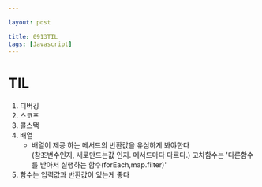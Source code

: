 ```yaml
---

layout: post

title: 0913TIL
tags: [Javascript]
---
```


# TIL
1. 디버깅
2. 스코프
3. 콜스택
4. 배열
    - 배열이 제공 하는 메서드의 반환값을 유심하게 봐야한다<br>
    (참조변수인지, 새로만드는값 인지. 메서드마다 다르다.)
    고차함수는 '다른함수를 받아서 실행하는 함수(forEach,map.filter)'
5. 함수는 입력값과 반환값이 있는게 좋다